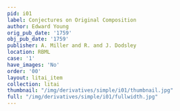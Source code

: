 ```yaml
---
pid: i01
label: Conjectures on Original Composition
author: Edward Young
orig_pub_date: '1759'
obj_pub_date: '1759'
publisher: A. Miller and R. and J. Dodsley
location: RBML
case: '1'
have_images: 'No'
order: '00'
layout: litai_item
collection: litai
thumbnail: "/img/derivatives/simple/i01/thumbnail.jpg"
full: "/img/derivatives/simple/i01/fullwidth.jpg"
---
```

